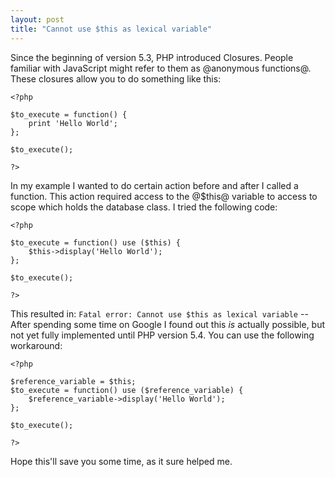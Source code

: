 ```yaml
---
layout: post
title: "Cannot use $this as lexical variable"
---
```


Since the beginning of version 5.3, PHP introduced Closures. People familiar with JavaScript might refer to them as @anonymous functions@. These closures allow you to do something like this:

<?prettify?>
	<?php

	$to_execute = function() {
		print 'Hello World';
	};

	$to_execute();

	?>

In my example I wanted to do certain action before and after I called a function. This action required access to the @$this@ variable to access to scope which holds the database class. I tried the following code:

<?prettify?>
	<?php

	$to_execute = function() use ($this) {
		$this->display('Hello World');
	};

	$to_execute();

	?>

This resulted in: `Fatal error: Cannot use $this as lexical variable` -- After spending some time on Google I found out this *is* actually possible, but not yet fully implemented until PHP version 5.4. You can use the following workaround:

<?prettify?>
	<?php

	$reference_variable = $this;
	$to_execute = function() use ($reference_variable) {
		$reference_variable->display('Hello World');
	};

	$to_execute();

	?>

Hope this'll save you some time, as it sure helped me.
